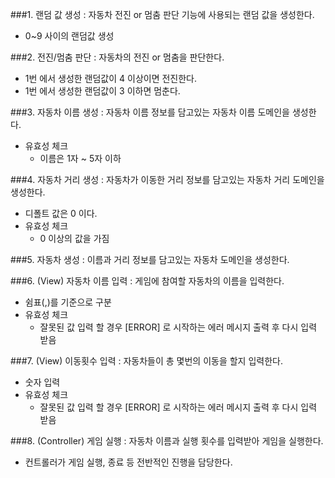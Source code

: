 ###1. 랜덤 값 생성
: 자동차 전진 or 멈춤 판단 기능에 사용되는 랜덤 값을 생성한다.
- 0~9 사이의 랜덤값 생성

###2. 전진/멈춤 판단
: 자동차의 전진 or 멈춤을 판단한다.
- 1번 에서 생성한 랜덤값이 4 이상이면 전진한다.
- 1번 에서 생성한 랜덤값이 3 이하면 멈춘다.

###3. 자동차 이름 생성
: 자동차 이름 정보를 담고있는 자동차 이름 도메인을 생성한다.
- 유효성 체크
    - 이름은 1자 ~ 5자 이하

###4. 자동차 거리 생성
: 자동차가 이동한 거리 정보를 담고있는 자동차 거리 도메인을 생성한다.
- 디폴트 값은 0 이다.
- 유효성 체크
    - 0 이상의 값을 가짐

###5. 자동차 생성
: 이름과 거리 정보를 담고있는 자동차 도메인을 생성한다.

###6. (View) 자동차 이름 입력
: 게임에 참여할 자동차의 이름을 입력한다.
- 쉼표(,)를 기준으로 구분
- 유효성 체크
    - 잘못된 값 입력 할 경우 [ERROR] 로 시작하는 에러 메시지 출력 후 다시 입력 받음

###7. (View) 이동횟수 입력
: 자동차들이 총 몇번의 이동을 할지 입력한다.
- 숫자 입력
- 유효성 체크
    - 잘못된 값 입력 할 경우 [ERROR] 로 시작하는 에러 메시지 출력 후 다시 입력 받음

###8. (Controller) 게임 실행
: 자동차 이름과 실행 횟수를 입력받아 게임을 실행한다.
- 컨트롤러가 게임 실행, 종료 등 전반적인 진행을 담당한다.
